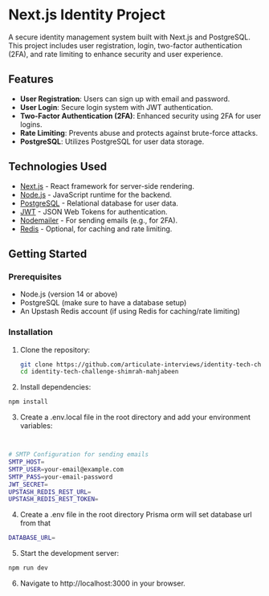 # Next.js Identity Project

A secure identity management system built with Next.js and PostgreSQL. This project includes user registration, login, two-factor authentication (2FA), and rate limiting to enhance security and user experience.

## Features

- **User Registration**: Users can sign up with email and password.
- **User Login**: Secure login system with JWT authentication.
- **Two-Factor Authentication (2FA)**: Enhanced security using 2FA for user logins.
- **Rate Limiting**: Prevents abuse and protects against brute-force attacks.
- **PostgreSQL**: Utilizes PostgreSQL for user data storage.

## Technologies Used

- [Next.js](https://nextjs.org/) - React framework for server-side rendering.
- [Node.js](https://nodejs.org/) - JavaScript runtime for the backend.
- [PostgreSQL](https://www.postgresql.org/) - Relational database for user data.
- [JWT](https://jwt.io/) - JSON Web Tokens for authentication.
- [Nodemailer](https://nodemailer.com/) - For sending emails (e.g., for 2FA).
- [Redis](https://redis.io/) - Optional, for caching and rate limiting.

## Getting Started

### Prerequisites

- Node.js (version 14 or above)
- PostgreSQL (make sure to have a database setup)
- An Upstash Redis account (if using Redis for caching/rate limiting)

### Installation

1. Clone the repository:

   ```bash
   git clone https://github.com/articulate-interviews/identity-tech-challenge-shimrah-mahjabeen
   cd identity-tech-challenge-shimrah-mahjabeen
   ```

2. Install dependencies:
 ```bash 
npm install
```
3. Create a .env.local file in the root directory and add your environment variables:
```bash


# SMTP Configuration for sending emails
SMTP_HOST=        
SMTP_USER=your-email@example.com   
SMTP_PASS=your-email-password       
JWT_SECRET=
UPSTASH_REDIS_REST_URL=
UPSTASH_REDIS_REST_TOKEN=
```
4. Create a .env file in the root directory Prisma orm will set database url from that
```bash
DATABASE_URL=
```
5. Start the development server:
```bash
npm run dev
```
6. Navigate to http://localhost:3000 in your browser.